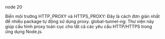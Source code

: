 node 20

Biến môi trường HTTP_PROXY và HTTPS_PROXY: Đây là cách đơn giản nhất để nhiều package tự động sử dụng proxy.
global-tunnel-ng: Thư viện này giúp cấu hình proxy toàn cục cho tất cả các yêu cầu HTTP/HTTPS trong ứng dụng Node.js.